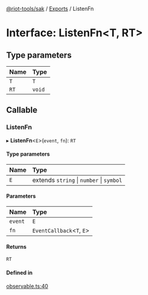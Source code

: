 [@riot-tools/sak](../README.md) / [Exports](../modules.md) / ListenFn

# Interface: ListenFn<T, RT\>

## Type parameters

| Name | Type |
| :------ | :------ |
| `T` | `T` |
| `RT` | `void` |

## Callable

### ListenFn

▸ **ListenFn**<`E`\>(`event`, `fn`): `RT`

#### Type parameters

| Name | Type |
| :------ | :------ |
| `E` | extends `string` \| `number` \| `symbol` |

#### Parameters

| Name | Type |
| :------ | :------ |
| `event` | `E` |
| `fn` | `EventCallback`<`T`, `E`\> |

#### Returns

`RT`

#### Defined in

[observable.ts:40](https://github.com/riot-tools/sak/blob/741d242/lib/observable.ts#L40)
